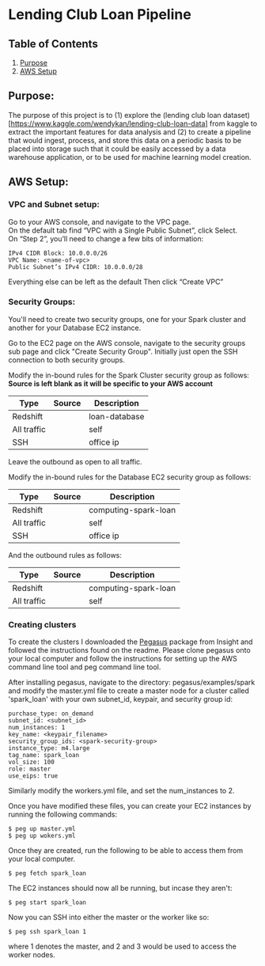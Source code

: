 # Lending Club Loan Pipeline

## Table of Contents

1. [Purpose](https://github.com/github.com/yohn-dezmon/lending-club-loan-pipeline#purpose)
2. [AWS Setup](https://github.com/github.com/yohn-dezmon/lending-club-loan-pipeline#aws-setup)


## Purpose:
The purpose of this project is to (1) explore the (lending club loan dataset)[https://www.kaggle.com/wendykan/lending-club-loan-data] from kaggle to extract the important
features for data analysis and (2) to create a pipeline that would ingest, process,
and store this data on a periodic basis to be placed into storage such that it could be easily accessed by a data warehouse application, or to be used for machine learning model creation.  


## AWS Setup:


### VPC and Subnet setup:

Go to your AWS console, and navigate to the VPC page.  
On the default tab find “VPC with a Single Public Subnet”, click Select.  
On “Step 2”, you’ll need to change a few bits of information:
```
IPv4 CIDR Block: 10.0.0.0/26
VPC Name: <name-of-vpc>
Public Subnet’s IPv4 CIDR: 10.0.0.0/28
```
Everything else can be left as the default
Then click “Create VPC”

### Security Groups:

You'll need to create two security groups, one for your Spark cluster
and another for your Database EC2 instance.

Go to the EC2 page on the AWS console, navigate to the security groups
sub page and click "Create Security Group".
Initially just open the SSH connection to both security groups.

Modify the in-bound rules for the Spark Cluster security group as follows:
**Source is left blank as it will be specific to your AWS account**

| Type | Source | Description |
|-----------|---------|----------------|
| Redshift | <database-security-group> | loan-database |
| All traffic | <spark-security-group> | self |
| SSH | <local-ip> | office ip |

Leave the outbound as open to all traffic.

Modify the in-bound rules for the Database EC2 security group as follows:

| Type | Source | Description |
|-----------|---------|----------------|
| Redshift | <spark-security-group> | computing-spark-loan |
| All traffic | <database-security-group> | self |
| SSH | <local-ip> | office ip |

And the outbound rules as follows:

| Type | Source | Description |
|-----------|---------|----------------|
| Redshift | <spark-security-group> | computing-spark-loan |
| All traffic | <database-security-group> | self |




### Creating clusters

To create the clusters I downloaded the [Pegasus](https://github.com/InsightDataScience/pegasus) package from Insight and followed the instructions found on the readme. Please clone pegasus onto your local computer and follow the instructions for setting up the AWS command line tool and peg command line tool.

After installing pegasus, navigate to the directory: pegasus/examples/spark
and modify the master.yml file to create a master node for a cluster
called 'spark_loan' with your own subnet_id, keypair, and security group id:

```
purchase_type: on_demand
subnet_id: <subnet_id>
num_instances: 1
key_name: <keypair_filename>
security_group_ids: <spark-security-group>
instance_type: m4.large
tag_name: spark_loan
vol_size: 100
role: master
use_eips: true
```
Similarly modify the workers.yml file, and set the num_instances to 2.

Once you have modified these files, you can create your EC2 instances by
running the following commands:

```
$ peg up master.yml
$ peg up wokers.yml
```

Once they are created, run the following to be able to access them from
your local computer.

```
$ peg fetch spark_loan
```

The EC2 instances should now all be running, but incase they aren't:

```
$ peg start spark_loan
```

Now you can SSH into either the master or the worker like so:

```
$ peg ssh spark_loan 1
```

where 1 denotes the master, and 2 and 3 would be used to access the worker nodes.
